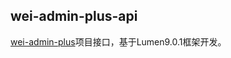 ## wei-admin-plus-api

 [wei-admin-plus](https://github.com/lajixiaohao/wei-admin-plus)项目接口，基于Lumen9.0.1框架开发。 